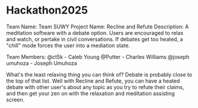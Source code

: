 # Hackathon2025

Team Name: Team SUWY
Project Name: Recline and Refute
Description: A meditation software with a debate option. Users are encouraged to relax and watch, or pertake in civil conversations. If debates get too heated, a "chill" mode forces the user into a mediation state.

Team Members:
@ct5k  - Caleb Young
@Putter - Charles Williams
@joseph umuhoza - Joseph Umuhoza


What's the least relaxing thing you can think of? Debate is probably close to the top of that list. Well with Recline and Refute, you can have a heated debate with other user's about any topic as you try to refute their claims, and then get your zen on with the relaxation and meditation assisting screen.
